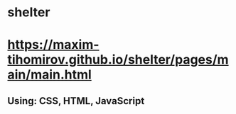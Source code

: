 # shelter
# https://maxim-tihomirov.github.io/shelter/pages/main/main.html


## Using: CSS, HTML, JavaScript
